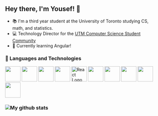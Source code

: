 ## Hey there, I'm Yousef! 👋

* 📚 I'm a third year student at the University of Toronto studying CS, math, and statistics.
* 💻 Technology Director for the [UTM Computer Science Student Community](https://cssc.utm.utoronto.ca/)
* 🌱 Currently learning Angular!

### 🧰 Languages and Technologies

<img src="https://cdn.worldvectorlogo.com/logos/python-5.svg" width="50" height="50"> <img src="https://cdn.worldvectorlogo.com/logos/java-4.svg" width="50" height="50"> <img src="https://cdn.worldvectorlogo.com/logos/logo-javascript.svg" width="50" height="50"> <img src="https://cdn.worldvectorlogo.com/logos/numpy-1.svg" width="50" height="50"> <img src="https://cdn.worldvectorlogo.com/logos/react-2.svg" alt="React Logo" width="50" height="50"> <img src="https://cdn.worldvectorlogo.com/logos/next-js.svg" width="50" height="50"> <img src="https://cdn.worldvectorlogo.com/logos/git-icon.svg" width="50" height="50"> <img src="https://cdn.worldvectorlogo.com/logos/html-1.svg" width="50" height="50"> <img src="https://cdn.worldvectorlogo.com/logos/css-3.svg" width="50" height="50"> <img src="https://cdn.worldvectorlogo.com/logos/mongodb-icon-1.svg" width="50" height="50"> 

### ![My github stats](https://github-readme-stats.vercel.app/api?username=CometWhoosh)



<!--
**CometWhoosh/CometWhoosh** is a ✨ _special_ ✨ repository because its `README.md` (this file) appears on your GitHub profile.

Here are some ideas to get you started:

- 🔭 I’m currently working on ...
- 🌱 I’m currently learning ...
- 👯 I’m looking to collaborate on ...
- 🤔 I’m looking for help with ...
- 💬 Ask me about ...
- 📫 How to reach me: ...
- 😄 Pronouns: ...
- ⚡ Fun fact: ...

- Education
- Projects
- WVAnon team?

- Languages and technologies
- Some stats if they're good lol

-->


